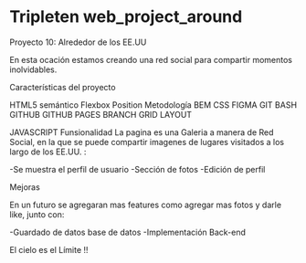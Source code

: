 # Tripleten web_project_around

Proyecto 10: Alrededor de los EE.UU

En esta ocación estamos creando una red social para compartir momentos inolvidables.

Características del proyecto

HTML5 semántico
Flexbox
Position
Metodología BEM
CSS
FIGMA
GIT BASH
GITHUB
GITHUB PAGES
BRANCH
GRID LAYOUT

JAVASCRIPT
Funsionalidad
La pagina es una Galeria a manera de Red Social, en la que se puede compartir imagenes de lugares visitados a los largo de los EE.UU. :

-Se muestra el perfil de usuario
-Sección de fotos
-Edición de perfil

Mejoras

En un futuro se agregaran mas features como agregar mas fotos y darle like, junto con:

-Guardado de datos base de datos
-Implementación Back-end

El cielo es el Límite !!
